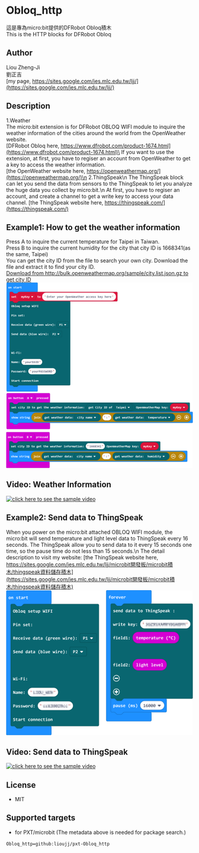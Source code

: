 # Obloq_http

這是專為micro:bit提供的DFRobot Obloq積木\
This is the HTTP blocks for DFRobot Obloq

## Author
Liou Zheng-Ji\
劉正吉\
[my page, https://sites.google.com/jes.mlc.edu.tw/ljj/](https://sites.google.com/jes.mlc.edu.tw/ljj/)

## Description
1.Weather\
The micro:bit extension is for DFRobot OBLOQ WIFI module to inquire the weather information of the cities around the world from the OpenWeather website.\
[DFRobot Obloq here, https://www.dfrobot.com/product-1674.html](https://www.dfrobot.com/product-1674.html)\
If you want to use the extension, at first, you have to regiser an account from OpenWeather to get a key to access the weather information.\
[the OpenWeather website here, https://openweathermap.org/](https://openweathermap.org/)\n
2.ThingSpeak\n
The ThingSpeak block can let you send the data from sensors to the ThingSpeak to let you analyze the huge data you collect by micro:bit.\n
At first, you have to regiser an account, and create a channel to get a write key to access your data channel.
[the ThingSpeak website here, https://thingspeak.com/](https://thingspeak.com/)

## Example1: How to get the weather information
Press A to inquire the current temperature for Taipei in Taiwan.\
Press B to inquire the current humidity for the city that city ID is 1668341(as the same, Taipei)\
You can get the city ID from the file to search your own city. Download the file and extract it to find your city ID.\
[Download from http://bulk.openweathermap.org/sample/city.list.json.gz to get city ID](http://bulk.openweathermap.org/sample/city.list.json.gz)\
![image](images/example1.png)

## Video: Weather Information
[![click here to see the sample video](https://img.youtube.com/vi/SMbRdlF9AEA/0.jpg)](https://www.youtube.com/watch?v=SMbRdlF9AEA)

## Example2: Send data to ThingSpeak
When you power on the micro:bit attached OBLOQ WIFI module, the micro:bit will send temperature and light level data to ThingSpeak every 16 seconds. The ThingSpeak allow you to send data to it every 15 seconds one time, so the pause time do not less than 15 seconds.\n
The detail description to visit my website:
[the ThingSpeak website here, https://sites.google.com/jes.mlc.edu.tw/ljj/microbit開發板/microbit積木/thingspeak資料儲存積木](https://sites.google.com/jes.mlc.edu.tw/ljj/microbit開發板/microbit積木/thingspeak資料儲存積木)
![image](images/example2.png)

## Video: Send data to ThingSpeak
[![click here to see the sample video](https://img.youtube.com/vi/bQTu6bFurEA/0.jpg)](https://www.youtube.com/watch?v=bQTu6bFurEA)

## License

* MIT

## Supported targets

* for PXT/microbit
(The metadata above is needed for package search.)

```package
Obloq_http=github:lioujj/pxt-Obloq_http
```